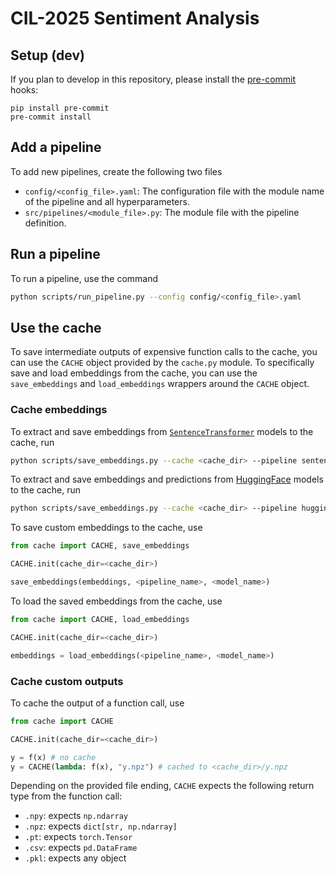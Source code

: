 # CIL-2025 Sentiment Analysis

## Setup (dev)
If you plan to develop in this repository, please install the [pre-commit](https://pre-commit.com/) hooks:
```
pip install pre-commit
pre-commit install
```

## Add a pipeline
To add new pipelines, create the following two files
* `config/<config_file>.yaml`: The configuration file with the module name of the pipeline and all hyperparameters.
* `src/pipelines/<module_file>.py`: The module file with the pipeline definition.

## Run a pipeline
To run a pipeline, use the command
```bash
python scripts/run_pipeline.py --config config/<config_file>.yaml
```

## Use the cache
To save intermediate outputs of expensive function calls to the cache, you can use the `CACHE` object provided by the `cache.py` module. To specifically save and load embeddings from the cache, you can use the `save_embeddings` and `load_embeddings` wrappers around the `CACHE` object.

### Cache embeddings
To extract and save embeddings from [`SentenceTransformer`](https://huggingface.co/models?library=sentence-transformers) models to the cache, run
```bash
python scripts/save_embeddings.py --cache <cache_dir> --pipeline sentencetransformer --model <model_name>
```

To extract and save embeddings and predictions from [HuggingFace](https://huggingface.co/models?pipeline_tag=text-classification&sort=trending&search=sentiment) models to the cache, run
```bash
python scripts/save_embeddings.py --cache <cache_dir> --pipeline huggingface --model <model_name>
```

To save custom embeddings to the cache, use
```python
from cache import CACHE, save_embeddings

CACHE.init(cache_dir=<cache_dir>)

save_embeddings(embeddings, <pipeline_name>, <model_name>)
```

To load the saved embeddings from the cache, use
```python
from cache import CACHE, load_embeddings

CACHE.init(cache_dir=<cache_dir>)

embeddings = load_embeddings(<pipeline_name>, <model_name>)
```

### Cache custom outputs
To cache the output of a function call, use
```python
from cache import CACHE

CACHE.init(cache_dir=<cache_dir>)

y = f(x) # no cache
y = CACHE(lambda: f(x), "y.npz") # cached to <cache_dir>/y.npz
```

Depending on the provided file ending, `CACHE` expects the following return type from the function call:
- `.npy`: expects `np.ndarray`
- `.npz`: expects `dict[str, np.ndarray]`
- `.pt`: expects `torch.Tensor`
- `.csv`: expects `pd.DataFrame`
- `.pkl`: expects any object
